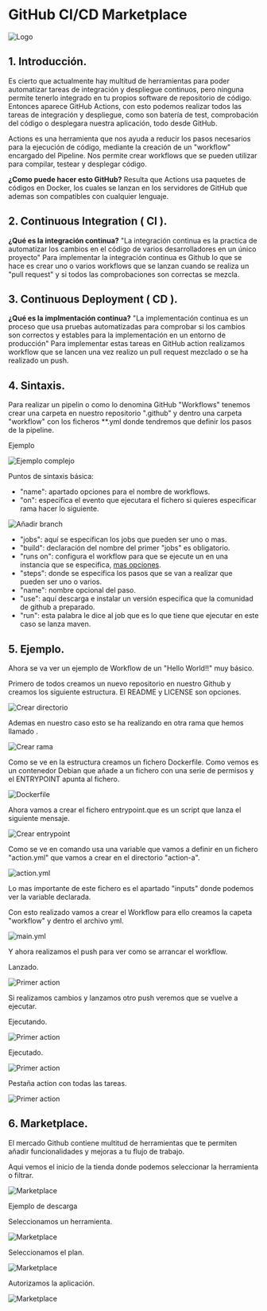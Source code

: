 
# GitHub CI/CD Marketplace

![Logo](img/logo.png)

## 1. Introducción.
Es cierto que actualmente hay multitud de herramientas para poder automatizar tareas de integración y despliegue continuos, pero ninguna permite tenerlo integrado en tu propios software de repositorio de código. 
Entonces aparece GitHub Actions, con esto podemos realizar todos las tareas de integración y despliegue, como son batería de test, comprobación del código o desplegara nuestra aplicación, todo desde GitHub.

Actions es una herramienta que nos ayuda a reducir los pasos necesarios para la ejecución de código, mediante la creación de un "workflow" encargado del Pipeline. Nos permite crear workflows que se pueden utilizar para compilar, testear y desplegar código.

**¿Como puede hacer esto GitHub?**
Resulta que Actions usa paquetes de códigos en Docker, los cuales se lanzan en los servidores de GitHub que ademas son compatibles con cualquier lenguaje.

## 2. Continuous Integration ( CI ).
**¿Qué es la integración continua?**
"La integración continua es la practica de automatizar los cambios en el código de varios desarrolladores en un único proyecto"
Para implementar la integración continua es Github lo que se hace es crear uno o varios workflows que se lanzan cuando se realiza un "pull request" y si todos las comprobaciones son correctas se mezcla.

## 3. Continuous Deployment ( CD ).
**¿Qué es la implmentación continua?**
"La implementación continua es un proceso que usa pruebas automatizadas para comprobar si los cambios son correctos y estables para la implementación en un entorno de producción"
Para implementar estas tareas en GitHub action realizamos workflow que se lancen una vez realizo un pull request mezclado o se ha realizado un push.

## 4. Sintaxis.
Para realizar un pipelin o como lo denomina GitHub "Workflows" tenemos crear una carpeta en nuestro repositorio ".github" y dentro una carpeta "workflow" con los ficheros **.yml donde tendremos que definir los pasos de la pipeline.




Ejemplo

![Ejemplo complejo](img/ejmplo.PNG)

Puntos de sintaxis básica:
- "name": apartado opciones para el nombre de workflows.
- "on": especifica el evento que ejecutara el fichero si quieres especificar rama hacer lo siguiente.
      
![Añadir branch](img/ejemplo-rama.PNG)
	

- "jobs": aquí se especifican los jobs que pueden ser uno o mas.
- "build": declaración del nombre del primer "jobs" es obligatorio.
- "runs on": configura el workflow para que se ejecute un en una instancia que se especifica, [mas opciones](https://docs.github.com/en/actions/using-workflows/workflow-syntax-for-github-actions#jobsjob_idruns-on).
- "steps": donde se especifica los pasos que se van a realizar que pueden ser uno o varios.
- "name": nombre opcional del paso.
- "use": aquí descarga e instalar un versión especifica que la comunidad de github a preparado.
- "run": esta palabra le dice al job que es lo que tiene que ejecutar en este caso se lanza maven.




## 5. Ejemplo.
Ahora se va ver un ejemplo de Workflow de un "Hello World!!" muy básico.


Primero de todos creamos un nuevo repositorio en nuestro Github y creamos los siguiente estructura. El README  y LICENSE son opciones.

![Crear directorio](img/01-createDirectory-Dockerfile.png)




Ademas en nuestro caso esto se ha realizando en otra rama que hemos llamado .

![Crear rama](img/02-createNewBranch.png)



Como se ve en la estructura creamos un fichero Dockerfile. Como vemos es un contenedor Debian que añade a un fichero con una serie de permisos y el ENTRYPOINT apunta al fichero.
 
![Dockerfile](img/03-dockerfile.png)



Ahora vamos a crear el fichero entrypoint.que es un script que lanza el siguiente mensaje.

![Crear entrypoint](img/04-entrypoint.png)

Como se ve en comando usa una variable que vamos a definir en un fichero "action.yml" que vamos a crear en el directorio "action-a".

![action.yml](img/05-action.png)

Lo mas importante de este fichero es el apartado "inputs" donde podemos ver la variable declarada.

Con esto realizado vamos a crear el Workflow para ello creamos la capeta "workflow" y dentro el archivo yml.

![main.yml](img/07-action-bloc.png)


Y ahora realizamos el push para ver como se arrancar el workflow.


Lanzado.

![Primer action](img/07-action.PNG)

Si realizamos cambios y lanzamos otro push veremos que se vuelve a ejecutar.

Ejecutando.

![Primer action](img/08-action02.PNG)


Ejecutado.

![Primer action](img/09-action03.PNG)


Pestaña action con todas las tareas.

![Primer action](img/10-action04.PNG)

## 6. Marketplace.

El mercado Github contiene multitud de herramientas que te permiten añadir funcionalidades y mejoras a tu flujo de trabajo.

Aqui vemos el inicio de la tienda donde podemos seleccionar la herramienta o filtrar.

![Marketplace](img/marktspace.PNG)


Ejemplo de descarga

Seleccionamos un herramienta.

![Marketplace](img/marktspace01.PNG)


Seleccionamos el plan.

![Marketplace](img/marktspace02.PNG)

Autorizamos la aplicación.

![Marketplace](img/marktspace03.PNG)

